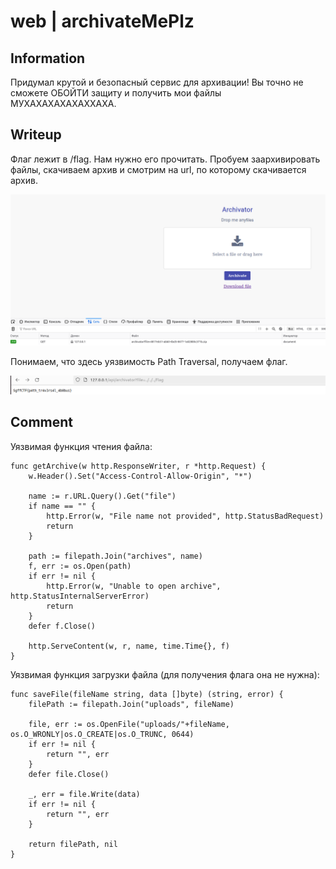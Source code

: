 # web | archivateMePlz

## Information
Придумал крутой и безопасный сервис для архивации! Вы точно не сможете ОБОЙТИ защиту и получить мои файлы МУХАХАХАХАХАХХАХА.

## Writeup

Флаг лежит в /flag. Нам нужно его прочитать.
Пробуем заархивировать файлы, скачиваем архив и смотрим на url, по которому скачивается архив.

![alt text](img/archivate.png)

Понимаем, что здесь уязвимость Path Traversal, получаем флаг.

![alt text](img/exploit.png)

## Comment

Уязвимая функция чтения файла:
```
func getArchive(w http.ResponseWriter, r *http.Request) {
	w.Header().Set("Access-Control-Allow-Origin", "*")

	name := r.URL.Query().Get("file")
	if name == "" {
		http.Error(w, "File name not provided", http.StatusBadRequest)
		return
	}

	path := filepath.Join("archives", name)
	f, err := os.Open(path)
	if err != nil {
		http.Error(w, "Unable to open archive", http.StatusInternalServerError)
		return
	}
	defer f.Close()

	http.ServeContent(w, r, name, time.Time{}, f)
}
```

Уязвимая функция загрузки файла (для получения флага она не нужна):
```
func saveFile(fileName string, data []byte) (string, error) {
	filePath := filepath.Join("uploads", fileName)

	file, err := os.OpenFile("uploads/"+fileName, os.O_WRONLY|os.O_CREATE|os.O_TRUNC, 0644)
	if err != nil {
		return "", err
	}
	defer file.Close()

	_, err = file.Write(data)
	if err != nil {
		return "", err
	}

	return filePath, nil
}
```